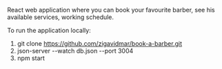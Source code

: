 React web application where you can book your favourite barber, see his available services, working schedule.

To run the application locally:
1. git clone https://github.com/zigavidmar/book-a-barber.git
2. json-server --watch db.json --port 3004
3. npm start
